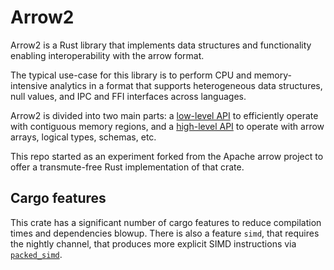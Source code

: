 <!---
  Licensed to the Apache Software Foundation (ASF) under one
  or more contributor license agreements.  See the NOTICE file
  distributed with this work for additional information
  regarding copyright ownership.  The ASF licenses this file
  to you under the Apache License, Version 2.0 (the
  "License"); you may not use this file except in compliance
  with the License.  You may obtain a copy of the License at

    http://www.apache.org/licenses/LICENSE-2.0

  Unless required by applicable law or agreed to in writing,
  software distributed under the License is distributed on an
  "AS IS" BASIS, WITHOUT WARRANTIES OR CONDITIONS OF ANY
  KIND, either express or implied.  See the License for the
  specific language governing permissions and limitations
  under the License.
-->

# Arrow2

Arrow2 is a Rust library that implements data structures and functionality enabling
interoperability with the arrow format.

The typical use-case for this library is to perform CPU and memory-intensive analytics in a format that supports heterogeneous data structures, null values, and IPC and FFI interfaces across languages.

Arrow2 is divided into two main parts: a [low-level API](./low_level.md) to efficiently
operate with contiguous memory regions, and a [high-level API](./high_level.md) to operate with
arrow arrays, logical types, schemas, etc.

This repo started as an experiment forked from the Apache arrow project to offer a transmute-free
Rust implementation of that crate.

## Cargo features

This crate has a significant number of cargo features to reduce compilation times and dependencies blowup.
There is also a feature `simd`, that requires the nightly channel, that produces more explicit SIMD instructions via [`packed_simd`](https://github.com/rust-lang/packed_simd).
